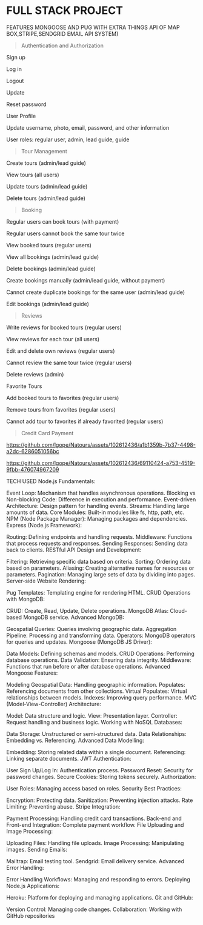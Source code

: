 # FULL STACK PROJECT

FEATURES
MONGOOSE AND PUG WITH EXTRA THINGS  API OF MAP BOX,STRIPE,SENDGRID EMAIL API SYSTEM)

>Authentication and Authorization

Sign up

Log in

Logout

Update

Reset password

User Profile

Update username, photo, email, password, and other information

User roles: regular user, admin, lead guide, guide

>Tour Management

Create tours (admin/lead guide)

View tours (all users)

Update tours (admin/lead guide)

Delete tours (admin/lead guide)

>Booking

Regular users can book tours (with payment)

Regular users cannot book the same tour twice

View booked tours (regular users)

View all bookings (admin/lead guide)

Delete bookings (admin/lead guide)

Create bookings manually (admin/lead guide, without payment)

Cannot create duplicate bookings for the same user (admin/lead guide)

Edit bookings (admin/lead guide)

>Reviews

Write reviews for booked tours (regular users)

View reviews for each tour (all users)

Edit and delete own reviews (regular users)

Cannot review the same tour twice (regular users)

Delete reviews (admin)

Favorite Tours

Add booked tours to favorites (regular users)

Remove tours from favorites (regular users)

Cannot add tour to favorites if already favorited (regular users)

>Credit Card Payment

https://github.com/lgope/Natours/assets/102612436/a1b1359b-7b37-4498-a2dc-6286051056bc



https://github.com/lgope/Natours/assets/102612436/69110424-a753-4519-9fbb-476074967209


TECH USED
Node.js Fundamentals:

Event Loop: Mechanism that handles asynchronous operations.
Blocking vs Non-blocking Code: Difference in execution and performance.
Event-driven Architecture: Design pattern for handling events.
Streams: Handling large amounts of data.
Core Modules: Built-in modules like fs, http, path, etc.
NPM (Node Package Manager): Managing packages and dependencies.
Express (Node.js Framework):

Routing: Defining endpoints and handling requests.
Middleware: Functions that process requests and responses.
Sending Responses: Sending data back to clients.
RESTful API Design and Development:

Filtering: Retrieving specific data based on criteria.
Sorting: Ordering data based on parameters.
Aliasing: Creating alternative names for resources or parameters.
Pagination: Managing large sets of data by dividing into pages.
Server-side Website Rendering:

Pug Templates: Templating engine for rendering HTML.
CRUD Operations with MongoDB:

CRUD: Create, Read, Update, Delete operations.
MongoDB Atlas: Cloud-based MongoDB service.
Advanced MongoDB:

Geospatial Queries: Queries involving geographic data.
Aggregation Pipeline: Processing and transforming data.
Operators: MongoDB operators for queries and updates.
Mongoose (MongoDB JS Driver):

Data Models: Defining schemas and models.
CRUD Operations: Performing database operations.
Data Validation: Ensuring data integrity.
Middleware: Functions that run before or after database operations.
Advanced Mongoose Features:

Modeling Geospatial Data: Handling geographic information.
Populates: Referencing documents from other collections.
Virtual Populates: Virtual relationships between models.
Indexes: Improving query performance.
MVC (Model-View-Controller) Architecture:

Model: Data structure and logic.
View: Presentation layer.
Controller: Request handling and business logic.
Working with NoSQL Databases:

Data Storage: Unstructured or semi-structured data.
Data Relationships: Embedding vs. Referencing.
Advanced Data Modelling:

Embedding: Storing related data within a single document.
Referencing: Linking separate documents.
JWT Authentication:

User Sign Up/Log In: Authentication process.
Password Reset: Security for password changes.
Secure Cookies: Storing tokens securely.
Authorization:

User Roles: Managing access based on roles.
Security Best Practices:

Encryption: Protecting data.
Sanitization: Preventing injection attacks.
Rate Limiting: Preventing abuse.
Stripe Integration:

Payment Processing: Handling credit card transactions.
Back-end and Front-end Integration: Complete payment workflow.
File Uploading and Image Processing:

Uploading Files: Handling file uploads.
Image Processing: Manipulating images.
Sending Emails:

Mailtrap: Email testing tool.
Sendgrid: Email delivery service.
Advanced Error Handling:

Error Handling Workflows: Managing and responding to errors.
Deploying Node.js Applications:

Heroku: Platform for deploying and managing applications.
Git and GitHub:

Version Control: Managing code changes.
Collaboration: Working with GitHub repositories





